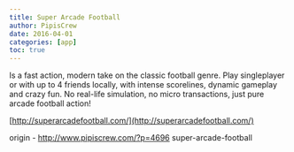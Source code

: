 ```yaml
---
title: Super Arcade Football
author: PipisCrew
date: 2016-04-01
categories: [app]
toc: true
---
```


Is a fast action, modern take on the classic football genre. Play singleplayer or with up to 4 friends locally, with intense scorelines, dynamic gameplay and crazy fun. No real-life simulation, no micro transactions, just pure arcade football action!

[http://superarcadefootball.com/](http://superarcadefootball.com/)

origin - http://www.pipiscrew.com/?p=4696 super-arcade-football